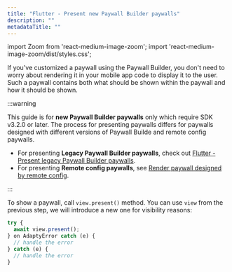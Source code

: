 ```yaml
---
title: "Flutter - Present new Paywall Builder paywalls"
description: ""
metadataTitle: ""
---
```


import Zoom from 'react-medium-image-zoom';
import 'react-medium-image-zoom/dist/styles.css';

If you've customized a paywall using the Paywall Builder, you don't need to worry about rendering it in your mobile app code to display it to the user. Such a paywall contains both what should be shown within the paywall and how it should be shown.

:::warning

This guide is for **new Paywall Builder paywalls** only which require SDK v3.2.0 or later. The process for presenting paywalls differs for paywalls designed with different versions of Paywall Builde and remote config paywalls.

- For presenting **Legacy Paywall Builder paywalls**, check out [Flutter - Present legacy Paywall Builder paywalls](flutter-present-paywalls-legacy).
- For presenting **Remote config paywalls**, see [Render paywall designed by remote config](present-remote-config-paywalls).

:::

To show a paywall, call `view.present()` method. You can use `view` from the previous step, we will introduce a new one for visibility reasons:

```typescript title="Flutter"
try {
  await view.present();
} on AdaptyError catch (e) {
  // handle the error
} catch (e) {
  // handle the error
}
```
